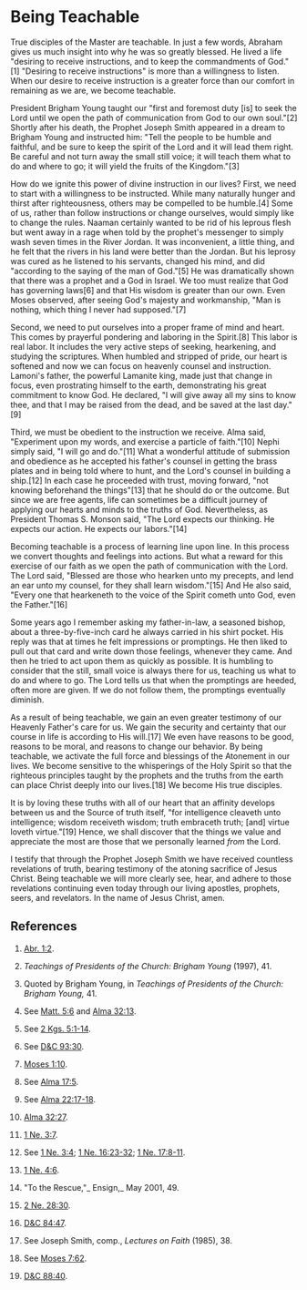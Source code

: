 # Being Teachable

True disciples of the Master are teachable. In just a few words, Abraham gives
us much insight into why he was so greatly blessed. He lived a life "desiring
to receive instructions, and to keep the commandments of God."[1] "Desiring to
receive instructions" is more than a willingness to listen. When our desire to
receive instruction is a greater force than our comfort in remaining as we
are, we become teachable.

President Brigham Young taught our "first and foremost duty [is] to seek the
Lord until we open the path of communication from God to our own soul."[2]
Shortly after his death, the Prophet Joseph Smith appeared in a dream to
Brigham Young and instructed him: "Tell the people to be humble and faithful,
and be sure to keep the spirit of the Lord and it will lead them right. Be
careful and not turn away the small still voice; it will teach them what to do
and where to go; it will yield the fruits of the Kingdom."[3]

How do we ignite this power of divine instruction in our lives? First, we need
to start with a willingness to be instructed. While many naturally hunger and
thirst after righteousness, others may be compelled to be humble.[4] Some of
us, rather than follow instructions or change ourselves, would simply like to
change the rules. Naaman certainly wanted to be rid of his leprous flesh but
went away in a rage when told by the prophet's messenger to simply wash seven
times in the River Jordan. It was inconvenient, a little thing, and he felt
that the rivers in his land were better than the Jordan. But his leprosy was
cured as he listened to his servants, changed his mind, and did "according to
the saying of the man of God."[5] He was dramatically shown that there was a
prophet and a God in Israel. We too must realize that God has governing
laws[6] and that His wisdom is greater than our own. Even Moses observed,
after seeing God's majesty and workmanship, "Man is nothing, which thing I
never had supposed."[7]

Second, we need to put ourselves into a proper frame of mind and heart. This
comes by prayerful pondering and laboring in the Spirit.[8] This labor is real
labor. It includes the very active steps of seeking, hearkening, and studying
the scriptures. When humbled and stripped of pride, our heart is softened and
now we can focus on heavenly counsel and instruction. Lamoni's father, the
powerful Lamanite king, made just that change in focus, even prostrating
himself to the earth, demonstrating his great commitment to know God. He
declared, "I will give away all my sins to know thee, and that I may be raised
from the dead, and be saved at the last day."[9]

Third, we must be obedient to the instruction we receive. Alma said,
"Experiment upon my words, and exercise a particle of faith."[10] Nephi simply
said, "I will go and do."[11] What a wonderful attitude of submission and
obedience as he accepted his father's counsel in getting the brass plates and
in being told where to hunt, and the Lord's counsel in building a ship.[12] In
each case he proceeded with trust, moving forward, "not knowing beforehand the
things"[13] that he should do or the outcome. But since we are free agents,
life can sometimes be a difficult journey of applying our hearts and minds to
the truths of God. Nevertheless, as President Thomas S. Monson said, "The Lord
expects our thinking. He expects our action. He expects our labors."[14]

Becoming teachable is a process of learning line upon line. In this process we
convert thoughts and feelings into actions. But what a reward for this
exercise of our faith as we open the path of communication with the Lord. The
Lord said, "Blessed are those who hearken unto my precepts, and lend an ear
unto my counsel, for they shall learn wisdom."[15] And He also said, "Every
one that hearkeneth to the voice of the Spirit cometh unto God, even the
Father."[16]

Some years ago I remember asking my father-in-law, a seasoned bishop, about a
three-by-five-inch card he always carried in his shirt pocket. His reply was
that at times he felt impressions or promptings. He then liked to pull out
that card and write down those feelings, whenever they came. And then he tried
to act upon them as quickly as possible. It is humbling to consider that the
still, small voice is always there for us, teaching us what to do and where to
go. The Lord tells us that when the promptings are heeded, often more are
given. If we do not follow them, the promptings eventually diminish.

As a result of being teachable, we gain an even greater testimony of our
Heavenly Father's care for us. We gain the security and certainty that our
course in life is according to His will.[17] We even have reasons to be good,
reasons to be moral, and reasons to change our behavior. By being teachable,
we activate the full force and blessings of the Atonement in our lives. We
become sensitive to the whisperings of the Holy Spirit so that the righteous
principles taught by the prophets and the truths from the earth can place
Christ deeply into our lives.[18] We become His true disciples.

It is by loving these truths with all of our heart that an affinity develops
between us and the Source of truth itself, "for intelligence cleaveth unto
intelligence; wisdom receiveth wisdom; truth embraceth truth; [and] virtue
loveth virtue."[19] Hence, we shall discover that the things we value and
appreciate the most are those that we personally learned _from_ the Lord.

I testify that through the Prophet Joseph Smith we have received countless
revelations of truth, bearing testimony of the atoning sacrifice of Jesus
Christ. Being teachable we will more clearly see, hear, and adhere to those
revelations continuing even today through our living apostles, prophets,
seers, and revelators. In the name of Jesus Christ, amen.

## References

  1. [Abr. 1:2](https://www.lds.org/scriptures/pgp/abr/1.2?lang=eng#1).

  2. _Teachings of Presidents of the Church: Brigham Young_ (1997), 41.

  3. Quoted by Brigham Young, in _Teachings of Presidents of the Church: Brigham Young,_ 41.

  4. See [Matt. 5:6](https://www.lds.org/scriptures/nt/matt/5.6?lang=eng#5) and [Alma 32:13](https://www.lds.org/scriptures/bofm/alma/32.13?lang=eng#12).

  5. See [2 Kgs. 5:1-14](https://www.lds.org/scriptures/ot/2-kgs/5.1-14?lang=eng#0).

  6. See [D&amp;C 93:30](https://www.lds.org/scriptures/dc-testament/dc/93.30?lang=eng#29).

  7. [Moses 1:10](https://www.lds.org/scriptures/pgp/moses/1.10?lang=eng#9).

  8. See [Alma 17:5](https://www.lds.org/scriptures/bofm/alma/17.5?lang=eng#4).

  9. See [Alma 22:17-18](https://www.lds.org/scriptures/bofm/alma/22.17-18?lang=eng#16).

  10. [Alma 32:27](https://www.lds.org/scriptures/bofm/alma/32.27?lang=eng#26).

  11. [1 Ne. 3:7](https://www.lds.org/scriptures/bofm/1-ne/3.7?lang=eng#6).

  12. See [1 Ne. 3:4](https://www.lds.org/scriptures/bofm/1-ne/3.4?lang=eng#3); [1 Ne. 16:23-32](https://www.lds.org/scriptures/bofm/1-ne/16.23-32?lang=eng#22); [1 Ne. 17:8-11](https://www.lds.org/scriptures/bofm/1-ne/17.8-11?lang=eng#7).

  13. [1 Ne. 4:6](https://www.lds.org/scriptures/bofm/1-ne/4.6?lang=eng#5).

  14. "To the Rescue,"_ Ensign,_ May 2001, 49.

  15. [2 Ne. 28:30](https://www.lds.org/scriptures/bofm/2-ne/28.30?lang=eng#29).

  16. [D&amp;C 84:47](https://www.lds.org/scriptures/dc-testament/dc/84.47?lang=eng#46).

  17. See Joseph Smith, comp., _Lectures on Faith_ (1985), 38.

  18. See [Moses 7:62](https://www.lds.org/scriptures/pgp/moses/7.62?lang=eng#61).

  19. [D&amp;C 88:40](https://www.lds.org/scriptures/dc-testament/dc/88.40?lang=eng#39).

